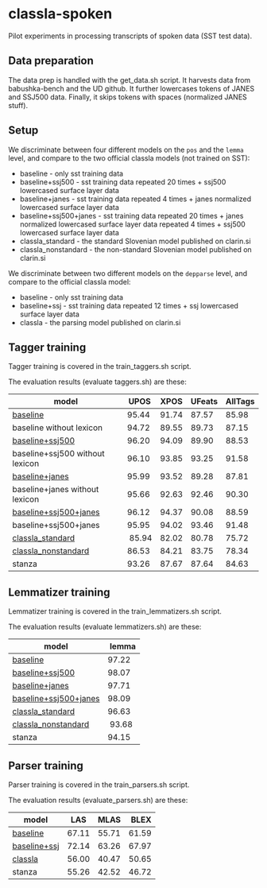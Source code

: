# classla-spoken

Pilot experiments in processing transcripts of spoken data (SST test data).

## Data preparation

The data prep is handled with the get_data.sh script. It harvests data from babushka-bench and the UD github. It further lowercases tokens of JANES and SSJ500 data. Finally, it skips tokens with spaces (normalized JANES stuff).

## Setup

We discriminate between four different models on the `pos` and the `lemma` level, and compare to the two official classla models (not trained on SST):

- baseline - only sst training data
- baseline+ssj500 - sst training data repeated 20 times + ssj500 lowercased surface layer data
- baseline+janes - sst training data repeated 4 times + janes normalized lowercased surface layer data
- baseline+ssj500+janes - sst training data repeated 20 times + janes normalized lowercased surface layer data repeated 4 times + ssj500 lowercased surface layer data
- classla_standard - the standard Slovenian model published on clarin.si
- classla_nonstandard - the non-standard Slovenian model published on clarin.si

We discriminate between two different models on the `depparse` level, and compare to the official classla model:

- baseline - only sst training data
- baseline+ssj - sst training data repeated 12 times + ssj lowercased surface layer data
- classla - the parsing model published on clarin.si

## Tagger training

Tagger training is covered in the train_taggers.sh script.

The evaluation results (evaluate taggers.sh) are these:

| model | UPOS | XPOS | UFeats | AllTags |
| - | - | - | - | - |
| [baseline](https://github.com/clarinsi/classla-spoken/blob/main/out/sst-test.baseline.pos.conllu) | 95.44 | 91.74 | 87.57 | 85.98 |
| baseline without lexicon | 94.72 | 89.55 | 89.73 | 87.15 |
| [baseline+ssj500](https://github.com/clarinsi/classla-spoken/blob/main/out/sst-test.baseline+ssj500.pos.conllu) | 96.20 | 94.09 | 89.90 | 88.53 |
| baseline+ssj500 without lexicon | 96.10 | 93.85 | 93.25 | 91.58 |
| [baseline+janes](https://github.com/clarinsi/classla-spoken/blob/main/out/sst-test.baseline+janes.pos.conllu) | 95.99 | 93.52 | 89.28 | 87.81 |
| baseline+janes without lexicon | 95.66 | 92.63 | 92.46 | 90.30 |
| [baseline+ssj500+janes](https://github.com/clarinsi/classla-spoken/blob/main/out/sst-test.baseline+ssj500+janes.pos.conllu) | 96.12 | 94.37 | 90.08 | 88.59 |
| baseline+ssj500+janes | 95.95 | 94.02 | 93.46 | 91.48 |
| [classla_standard](https://github.com/clarinsi/classla-spoken/blob/main/out/sst-test.classla_standard.pos.conllu) | 85.94 | 82.02 | 80.78 | 75.72 |
| [classla_nonstandard](https://github.com/clarinsi/classla-spoken/blob/main/out/sst-test.classla_nonstandard.pos.conllu) | 86.53 | 84.21 | 83.75 | 78.34 |
| stanza | 93.26 | 87.67 | 87.64 | 84.63 |

## Lemmatizer training

Lemmatizer training is covered in the train_lemmatizers.sh script. 

The evaluation results (evaluate lemmatizers.sh) are these:

| model | lemma |
| - | - |
| [baseline](https://github.com/clarinsi/classla-spoken/blob/main/out/sst-test.baseline.pos.lemma.conllu) | 97.22 |
| [baseline+ssj500](https://github.com/clarinsi/classla-spoken/blob/main/out/sst-test.baseline+ssj500.pos.lemma.conllu) | 98.07 |
| [baseline+janes](https://github.com/clarinsi/classla-spoken/blob/main/out/sst-test.baseline+janes.pos.lemma.conllu) | 97.71 | #97.93
| [baseline+ssj500+janes](https://github.com/clarinsi/classla-spoken/blob/main/out/sst-test.baseline+ssj500+janes.pos.lemma.conllu) | 98.09 |
| [classla_standard](https://github.com/clarinsi/classla-spoken/blob/main/out/sst-test.classla_standard.pos.lemma.conllu) | 96.63 |
| [classla_nonstandard](https://github.com/clarinsi/classla-spoken/blob/main/out/sst-test.classla_nonstandard.pos.lemma.conllu) | 93.68 |
| stanza | 94.15 |

## Parser training

Parser training is covered in the train_parsers.sh script.

The evaluation results (evaluate_parsers.sh) are these:

| model | LAS | MLAS | BLEX |
| - | - | - | - |
| [baseline](https://github.com/clarinsi/classla-spoken/blob/main/out/sst-test.baseline.pos.lemma.depparse.conllu) | 67.11 | 55.71 | 61.59 |
| [baseline+ssj](https://github.com/clarinsi/classla-spoken/blob/main/out/sst-test.baseline+ssj.pos.lemma.depparse.conllu) | 72.14 | 63.26 | 67.97 |
| [classla](https://github.com/clarinsi/classla-spoken/blob/main/out/sst-test.classla.pos.lemma.depparse.conllu) | 56.00 | 40.47 | 50.65 |
| stanza | 55.26 | 42.52 | 46.72 |
